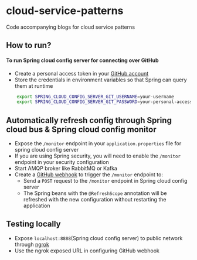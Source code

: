 # cloud-service-patterns
Code accompanying blogs for cloud service patterns

## How to run?
#### To run Spring cloud config server for connecting over GitHub
 - Create a personal access token in your [GitHub account](https://github.com/settings/personal-access-tokens)
 - Store the credentials in environment variables so that Spring can query them at runtime
```bash
    export SPRING_CLOUD_CONFIG_SERVER_GIT_USERNAME=your-username
    export SPRING_CLOUD_CONFIG_SERVER_GIT_PASSWORD=your-personal-access-token
```

## Automatically refresh config through Spring cloud bus & Spring cloud config monitor
 - Expose the `/monitor` endpoint in your `application.properties` file for spring cloud config server
 - If you are using Spring security, you will need to enable the `/monitor` endpoint in your security configuration
 - Start AMQP broker like RabbitMQ or Kafka 
 - Create a [GitHub webhook](https://github.com/varunu28/cloud-service-patterns/settings/hooks) to trigger the `/monitor` endpoint to:
   - Send a `POST` request to the `/monitor` endpoint in Spring cloud config server
   - The Spring beans with the `@RefreshScope` annotation will be refreshed with the new configuration without restarting the application

## Testing locally
 - Expose `localhost:8888`(Spring cloud config server) to public network through [ngrok](https://ngrok.com/)
 - Use the ngrok exposed URL in configuring GitHub webhook